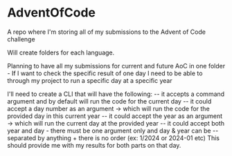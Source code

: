 # AdventOfCode
A repo where I'm storing all of my submissions to the Advent of Code challenge

Will create folders for each language.

Planning to have all my submissions for current and future AoC in one folder - If I want to check the specific result of one day I need to be able to through my project to run a
specific day at a specific year

I'll need to create a CLI that will have the following:
-- it accepts a command argument and by default will run the code for the current day
-- it could accept a day number as an argument -> which will run the code for the provided day in this current year
-- it could accept the year as an argument -> which will run the current day at the provided year
-- it could accept both year and day - there must be one argument only and day & year can be 
-- separated by anything + there is no order (ex: <command> 1/2024 or <command> 2024-01 etc)
This should provide me with my results for both parts on that day.
